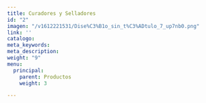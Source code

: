 ```yaml
---
title: Curadores y Selladores
id: "2"
imagen: "/v1612221531/Dise%C3%B1o_sin_t%C3%ADtulo_7_up7nb0.png"
link: ''
catalogo: 
meta_keywords: 
meta_description: 
weight: "9"
menu:
  principal:
    parent: Productos
    weight: 3

---
```

